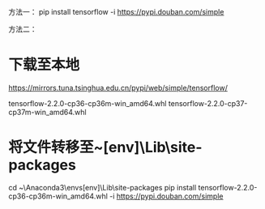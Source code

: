 方法一：
pip install tensorflow -i https://pypi.douban.com/simple


方法二：
# 下载至本地
https://mirrors.tuna.tsinghua.edu.cn/pypi/web/simple/tensorflow/

tensorflow-2.2.0-cp36-cp36m-win_amd64.whl
tensorflow-2.2.0-cp37-cp37m-win_amd64.whl

# 将文件转移至~\[env]\Lib\site-packages

cd ~\Anaconda3\envs\[env]\Lib\site-packages
pip install tensorflow-2.2.0-cp36-cp36m-win_amd64.whl -i https://pypi.douban.com/simple
